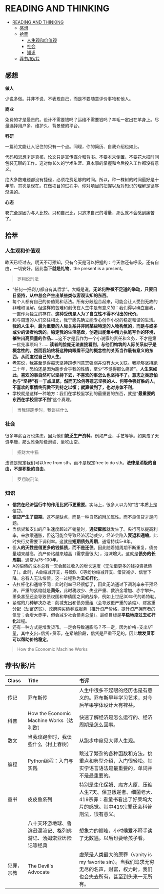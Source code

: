 # READING AND THINKING

- [READING AND THINKING](#reading-and-thinking)
  - [感想](#感想)
  - [拾萃](#拾萃)
    - [人生观和价值观](#人生观和价值观)
    - [社会](#社会)
    - [知识](#知识)
  - [荐书/影/片](#荐书影片)

## 感想

**做人**

少说多做。并非不说、不表现自己，而是不要随意评价事物和他人。

**商业**

免费的才是最贵的。设计不需要钱吗？运维不需要钱吗？羊毛一定出在羊身上。尽量选择用户多、维护久、背景硬的平台。

**科研**

一篇论文能让人记住的只有一个点。同理，你的简历、自我介绍也如此。

代码和思想才是真核，论文只是宣传媒介和背书。不要本末倒置，不要花大把时间包装无聊的工作。这对你长久的学术生涯、真本事的掌握和今后投入工作都没有意义。

绝大多数难题都没有捷径，必须花费足够的时间。所以，种一棵树的时间最好是十年前，其次是现在。在做项目的过程中，你对项目的把握以及对知识的理解是循序渐进的。

**心态**

卷完全是因为与人比较。只和自己比，只追求自己的增量，那么就不会感到痛苦了。

## 拾萃

### 人生观和价值观

昨天已经过去，明天不可预知，只有今天是可以把握的：今天你还有呼吸，还有自由，一切安好。因此**当下就是礼物**，the present is a present。

> 罗翔说刑法

- “任何一把剃刀都自有其哲学”。大概是说，**无论何种微不足道的举动，只要日日坚持，从中总会产生出某些类似客观认知的东西**。
- 每个人都有自己的价值观和活法。所有分歧组合起来，可能会让人受到无故的非难和误解。但这样的苦难和创伤在人生中是有意义的：我们得以确立自我，一直作为独立的存在。**这种受伤是人为了自立性不得不付出的代价**。
- 和与周遭的人们交往相比，我宁愿先确立能专心创作小说的稳定和谐的生活。**我的人生中，最为重要的人际关系并非同某些特定的人物构筑的，而是与或多或少的读者构筑的。稳定我的生活基盘，创造出能集中精力执笔写作的环境，催生出高质量的作品**……这不才是我作为一个小说家的责任和义务，不才是第一优先事项吗？……**读者的脸庞无法直接看到，与他们构筑的人际关系似乎是概念性的。然而我始终将这种肉眼看不见的概念性的关系当作最有意义的东西，从而度过自己的人生**。
- 老实说，我甚至觉得每天坚持跑步同意志强弱并没有太大关联。我能够坚持跑二十年，恐怕还是因为跑步合乎我的性情，至少“不觉得那么痛苦”。**人生来如此，喜欢的事自然可以坚持下去，不喜欢的事怎么也坚持不了。意志之类恐怕也与“坚持”有一丁点瓜葛，然而无论何等意志坚强的人、何等争强好胜的人，不喜欢的事情终究做不到持之以恒；就算做到了，也对身体不利**。
- 学校就是这样一种地方：我们在学校里学到的最重要的东西，就是“**最重要的东西在学校里学不到**”这个真理。

> 当我谈跑步时，我谈些什么

### 社会

很多年薪百万也焦虑，因为他们**缺乏生产资料**。例如产业，手艺等等。如果孩子天资平庸，那么难免阶级滑坡、坐吃山空。

> 招财大牛猫

法律是规定我们可以free from sth，而不是规定free to do sth。**法律是消极的自由，不是积极的自由**。

> 罗翔说刑法

### 知识

- **信贷在经济运行中的作用比货币更重要**。实际上，很多人以为的"钱"本质上是信贷。
- **信贷产生了周期**。这不是缺点，而是一种自然的附加属性。而不良信贷才是问题。
- 当信贷和支出的产生速度超过产销量时，**通货膨胀**就发生了。央行可以提高利率，来放缓通胀，但这可能会导致经济活动减少，经济会陷入**衰退和通缩**。此时央行又需要下调利率。这就是**短期债务周期**，通常持续5-8年。
- 但**人的天性是借更多的钱抵债，而不是还债**。因此随着短周期不断重复，债务量越来越高，资产价格越来越高（需求量很大），泡沫增大。这就是**债务的长周期**，通常为75-100年。
- A的偿债的成本总有一天会超过收入的增长速度（无法借更多的钱投资抵债了）。此时，A会缩减开支，导致B、C等纷纷缩减开支、借贷减少、信誉下降。总有人无法偿债。这一过程称为**去杠杆化**。
- 去杠杆化和通缩不同：此时利率已经很低了，因此无法通过下调利率来干预经济。严重的紧缩就是**萧条**，此时税收少、失业严重、救济金增加、赤字攀升。萧条甚至还会导致债权国和举债国之间的战争，例如上世纪30年代的希特勒。
- 紧缩的几种解决办法：削减支出和债务重组（会导致更严重的紧缩）、财富重分配（劫富济贫）、政府购买债券或服务（推升资产价格，提升资产拥有者的信誉；会增大赤字，但会减少社会债务总量）。最终目标是**平稳地度过去杠杆化**过程。
- 还有一种方式是增发货币。一定会导致通膨吗？不一定，因为价格=支出/产量，其中支出=信贷+货币。在紧缩阶段，信贷是严重不足的，因此**增发货币可以帮助价格稳定**。

> How the Economic Machine Works

## 荐书/影/片

|Class|Title|书评|
|:-|:-|:-|
|传记|乔布斯传|人生中很多不起眼的经历也是有意义的。乔布斯早年学习艺术，对今后苹果字体设计大有裨益。|
|科普|How the Economic Machine Works（达利欧）|快速了解经济是怎么运行的、经济周期是怎么回事。|
|散文|当我谈跑步时，我谈些什么（村上春树）|从跑步中窥见大师人生观。|
|编程|Python编程：入门与实践|跳过了繁杂的各种函数和方法，挑重点和典型介绍，入门很轻松。其实学语言语法是最重要的，单词并不是最重要的。|
|童书|皮皮鲁系列|特别是生化保姆、魔方大厦、压缩人生7天、保卫叛逆者、细菌老大、419宗罪：看童书看出了好莱坞大片的感觉。其中419宗罪还会科普刑法，很有意义。|
||八十天环游地球、鲁滨逊漂流记、格列佛游记、汤姆索亚历险记等经典|想象力的巅峰，小时候爱不释手读了无数遍。以后也要给孩子看。|
|犯罪，宗教|The Devil's Advocate|虚荣是人类最大的原罪（vanity is my favorite sin）。当我们追求无穷无尽的名声，财富，权力时，我们也会失去所有，甚至到头来一无所有。|
